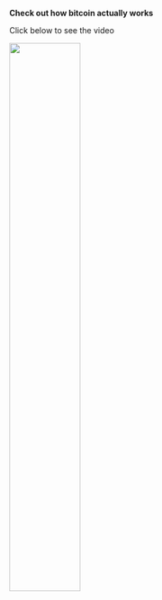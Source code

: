 **Check out how bitcoin actually works**

Click below to see the video
<!--iframe width="800" height="400" src="https://www.youtube.com/embed/bBC-nXj3Ng4" title="YouTube video player" frameborder="0" allow="accelerometer; autoplay; clipboard-write; encrypted-media; gyroscope; picture-in-picture" allowfullscreen></iframe>-->

[<img src="https://i.ytimg.com/vi/bBC-nXj3Ng4/maxresdefault.jpg" width="50%">](https://www.youtube.com/watch?v=bBC-nXj3Ng4 "How bitcoin works")
